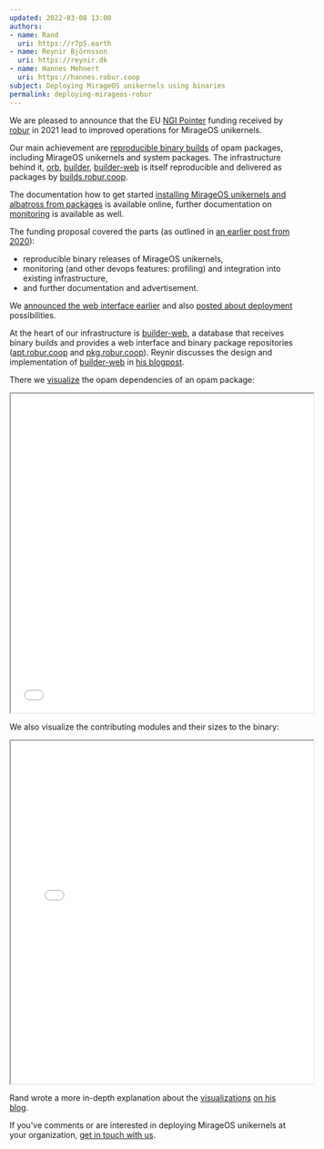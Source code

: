 ```yaml
---
updated: 2022-03-08 13:00
authors:
- name: Rand
  uri: https://r7p5.earth
- name: Reynir Björnsson
  uri: https://reynir.dk
- name: Hannes Mehnert
  uri: https://hannes.robur.coop
subject: Deploying MirageOS unikernels using binaries
permalink: deploying-mirageos-robur
---
```


We are pleased to announce that the EU [NGI Pointer](https://pointer.ngi.eu) funding received by [robur](https://robur.coop) in 2021 lead to improved operations for MirageOS unikernels.

Our main achievement are [reproducible binary builds](https://builds.robur.coop) of opam packages, including MirageOS unikernels and system packages. The infrastructure behind it, [orb](https://github.com/roburio/orb), [builder](https://github.com/roburio/builder), [builder-web](https://github.com/roburio/builder-web) is itself reproducible and delivered as packages by [builds.robur.coop](https://builds.robur.coop).

The documentation how to get started [installing MirageOS unikernels and albatross from packages](https://robur.coop/Projects/Reproducible_builds) is available online, further documentation on [monitoring](https://hannes.robur.coop/Posts/Monitoring) is available as well.

The funding proposal covered the parts (as outlined in [an earlier post from 2020](https://hannes.robur.coop/Posts/NGI)):
* reproducible binary releases of MirageOS unikernels,
* monitoring (and other devops features: profiling) and integration into existing infrastructure,
* and further documentation and advertisement.

We [announced the web interface earlier](https://discuss.ocaml.org/t/ann-robur-reproducible-builds/8827) and also [posted about deployment](https://hannes.robur.coop/Posts/Deploy) possibilities.

At the heart of our infrastructure is [builder-web](https://github.com/roburio/builder-web), a database that receives binary builds and provides a web interface and binary package repositories ([apt.robur.coop](https://apt.robur.coop) and [pkg.robur.coop](https://pkg.robur.coop)). Reynir discusses the design and implementation of [builder-web](https://github.com/roburio/builder-web) in [his blogpost](https://reyn.ir/posts/2022-03-08-builder-web.html).

There we [visualize](https://builds.robur.coop/job/tlstunnel/build/7f0afdeb-0a52-4de1-b96f-00f654ce9249/) the opam dependencies of an opam package:

<iframe src="../graphics/tlstunnel-deps.html" title="Opam dependencies" style="
      width: 45em;
      height: 45.4em;
      max-width: 100%;
      max-height: 49vw;
      min-width: 38em;
      min-height: 40em;
     "></iframe>

We also visualize the contributing modules and their sizes to the binary:

<iframe src="../graphics/tlstunnel-treemap.html" title="Binary dissection" style="
      width: 46em;
      height: 48.4em;
      max-width: 100%;
      max-height: 52vw;
      min-width: 38em;
      min-height: 43em;
    "></iframe>

Rand wrote a more in-depth explanation about the [visualizations](https://builds.robur.coop/job/tlstunnel/build/7f0afdeb-0a52-4de1-b96f-00f654ce9249/) [on his blog](https://r7p5.earth/blog/2022-3-7/Builder-web%20visualizations%20at%20Robur).

If you've comments or are interested in deploying MirageOS unikernels at your organization, [get in touch with us](https://robur.coop/Contact).

